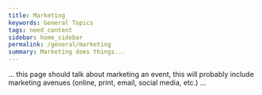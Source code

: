 ```yaml
---
title: Marketing
keywords: General Topics
tags: need_content
sidebar: home_sidebar
permalink: /general/marketing
summary: Marketing does things...
---
```


... this page should talk about marketing an event, this will probably include marketing avenues (online, print, email, social media, etc.) ...